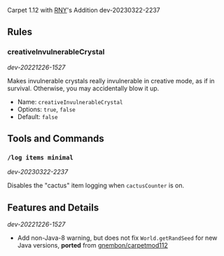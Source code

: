 Carpet 1.12 with [RNY](https://github.com/Rainyaphthyl)'s Addition
dev-20230322-2237

## Rules

### creativeInvulnerableCrystal
*dev-20221226-1527*

Makes invulnerable crystals really invulnerable in creative mode, as if in survival. Otherwise, you may accidentally blow it up.
- Name: `creativeInvulnerableCrystal`<br>
- Options: `true`, `false`<br>
- Default: `false`<br>

## Tools and Commands

### `/log items minimal`

*dev-20230322-2237*

Disables the "cactus" item logging when `cactusCounter` is on.

## Features and Details

*dev-20221226-1527*

- Add non-Java-8 warning, but does not fix `World.getRandSeed` for new Java versions, **ported** from [gnembon/carpetmod112](https://github.com/gnembon/carpetmod112)